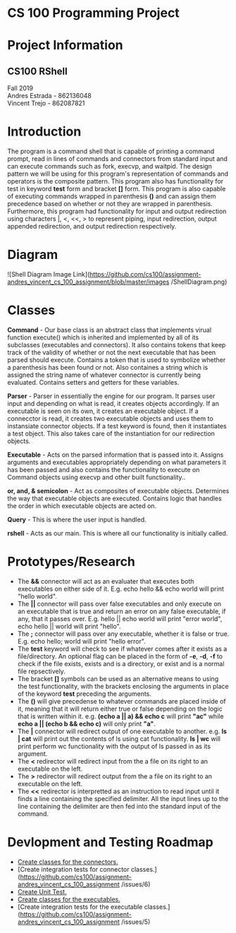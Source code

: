 # CS 100 Programming Project

# Project Information
## CS100 RShell
Fall 2019  
Andres Estrada - 862136048  
Vincent Trejo - 862087821  

# Introduction
The program is a command shell that is capable of printing a command prompt, read in lines of commands and connectors 
from standard input and can execute commands such as fork, execvp, and waitpid. The design pattern we will be using for 
this program's representation of commands and operators is the composite pattern. This program also has functionality for test 
in keyword **test** form and bracket **[]** form. This program is also capable of executing commands wrapped in parenthesis 
**()** and can assign them precedence based on whether or not they are wrapped in parenthesis. 
Furthermore, this program had functionality for input and output redirection using characters |, <, <<, > to represent piping, input redirection, output appended redirection, and output redirection respectively.

# Diagram
![Shell Diagram Image Link](https://github.com/cs100/assignment-andres_vincent_cs_100_assignment/blob/master/images
/ShellDiagram.png)
# Classes
**Command** - Our base class is an abstract class that implements virual function execute() which is inherited and implemented
by all of its subclasses (executables and connectors). It also contains tokens that keep track of the validity of whether or not
the next executable that has been parsed should execute. Contains a token that is used to symbolize whether a parenthesis has 
been found or not. Also containes a string which is assigned the string name of whatever connector is currently being evaluated. 
Contains setters and getters for these variables.  

**Parser** - Parser in essentially the engine for our program. It parses user input and depending on what is read, it creates
objects accordingly. If an executable is seen on its own, it creates an executable object. If a connecctor is read, it creates
two executable objects and uses them to instansiate connector objects. If a test keyword is found, then it instantiates a test
object. This also takes care of the instantiation for our redirection objects. 

**Executable** - Acts on the parsed information that is passed into it. Assigns arguments and executables appropriately 
depending on what parameters it has been passed and also contains the functionality to execute on Command objects using execvp 
and other built functionality.. 

**or, and, & semicolon** - Act as composites of executable objects. Determines the way that executable objects are executed.
Contains logic that handles the order in which executable objects are acted on.

**Query** - This is where the user input is handled.

**rshell** - Acts as our main. This is where all our functionality is initially called.

# Prototypes/Research
- The **&&** connector will act as an evaluater that executes both executables on either side of it. E.g. echo hello && 
echo world will print "hello world".  
- The **||** connector will pass over false executables and only execute on an executable that is true and return an 
error on any false executable, if any, that it passes over. E.g. hello || echo world will print "error world", echo hello 
|| world will print "hello".  
- The **;** connector will pass over any executable, whether it is false or true. E.g. echo hello; world will print 
"hello error". 
- The **test** keyword will check to see if whatever comes after it exists as a file/directory. An optional flag can be placed 
in the form of **-e**, **-d**, **-f** to check if the file exists, exists and is a directory, or exist and is a normal file 
repsectively.
- The bracket **[]** symbols can be used as an alternative means to using the test functionality, with the brackets enclosing 
the arguments in place of the keyword **test** preceding the arguments. 
- The **()** will give precedense to whatever commands are placed inside of it, meaning that it will return either true or false 
depending on the logic that is written within it. e.g. **(echo a || a) && echo c** will print **"ac"** while **echo a || (echo b 
&& echo c)** will only print **"a"**.
- The **|** connector will redirect output of one executable to another. e.g. **ls | cat** will print out the contents of ls using cat functionality. **ls | wc** will print perform wc functionality with the output of ls passed in as its argument.
- The **<** redirector will redirect input from the a file on its right to an executable on the left. 
- The **>** redirector will redirect output from the a file on its right to an executable on the left.
- The **<<** redirector is interpretted as an instruction to read input until it finds a line containing the specified delimiter. All the input lines up to the line containing the delimiter are then fed into the standard input of the command.
# Devlopment and Testing Roadmap
- [Create classes for the connectors.](https://github.com/cs100/assignment-andres_vincent_cs_100_assignment/issues/2)
- [Create integration tests for connector classes.](https://github.com/cs100/assignment-andres_vincent_cs_100_assignment
/issues/6)
- [Create Unit Test.](https://github.com/cs100/assignment-andres_vincent_cs_100_assignment/issues/4)
- [Create classes for the executables.](https://github.com/cs100/assignment-andres_vincent_cs_100_assignment/issues/3)
- [Create integration tests for the executable classes.](https://github.com/cs100/assignment-andres_vincent_cs_100_assignment
/issues/5)

